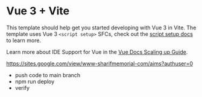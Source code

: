 # Vue 3 + Vite

This template should help get you started developing with Vue 3 in Vite. The template uses Vue 3 `<script setup>` SFCs, check out the [script setup docs](https://v3.vuejs.org/api/sfc-script-setup.html#sfc-script-setup) to learn more.

Learn more about IDE Support for Vue in the [Vue Docs Scaling up Guide](https://vuejs.org/guide/scaling-up/tooling.html#ide-support).

<!-- Old Website Link -->
https://sites.google.com/view/www-sharifmemorial-com/aims?authuser=0

<!-- To deploy after updating code -->
- push code to main branch
- npm run deploy
- verify
